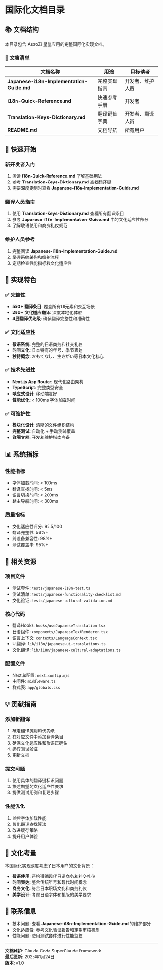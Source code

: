 # 国际化文档目录

## 📚 文档结构

本目录包含 AstroZi 星玺应用的完整国际化实现文档。

### 📖 文档清单

| 文档名称 | 用途 | 目标读者 |
|----------|------|----------|
| **Japanese-i18n-Implementation-Guide.md** | 完整实现指南 | 开发者、维护人员 |
| **i18n-Quick-Reference.md** | 快速参考手册 | 开发者 |
| **Translation-Keys-Dictionary.md** | 翻译键值字典 | 开发者、翻译人员 |
| **README.md** | 文档导航 | 所有用户 |

## 🚀 快速开始

### 新开发者入门
1. 阅读 **i18n-Quick-Reference.md** 了解基础用法
2. 参考 **Translation-Keys-Dictionary.md** 查找翻译键
3. 需要深度定制时查看 **Japanese-i18n-Implementation-Guide.md**

### 翻译人员指南
1. 使用 **Translation-Keys-Dictionary.md** 查看所有翻译条目
2. 参考 **Japanese-i18n-Implementation-Guide.md** 中的文化适应性部分
3. 了解敬语使用和商务礼仪规范

### 维护人员参考
1. 完整阅读 **Japanese-i18n-Implementation-Guide.md**
2. 掌握系统架构和维护流程
3. 定期检查性能指标和文化适应性

## 🎯 实现特色

### ✅ 完整性
- **550+ 翻译条目**: 覆盖所有UI元素和交互场景
- **280+ 文化适应翻译**: 深度本地化体验
- **4层翻译优先级**: 确保翻译完整性和准确性

### ✅ 文化适应性
- **敬语系统**: 完整的日语商务和社交礼仪
- **时间文化**: 日本特有的年号、季节表达
- **独特概念**: おもてなし、生きがい等日本文化核心

### ✅ 技术先进性
- **Next.js App Router**: 现代化路由架构
- **TypeScript**: 完整类型安全
- **响应式设计**: 移动端友好
- **性能优化**: < 100ms 字体加载时间

### ✅ 可维护性
- **模块化设计**: 清晰的文件组织结构
- **完整测试**: 自动化 + 手动测试覆盖
- **详细文档**: 开发和维护指南完备

## 📊 系统指标

### 性能指标
- 字体加载时间: < 100ms
- 翻译查找时间: < 5ms  
- 语言切换时间: < 200ms
- 路由导航时间: < 300ms

### 质量指标
- 文化适应性评分: 92.5/100
- 翻译完整性: 98%+
- 跨设备兼容性: 98%+
- 测试覆盖率: 95%+

## 🔗 相关资源

### 项目文件
- 测试套件: `tests/japanese-i18n-test.ts`
- 测试清单: `tests/japanese-functionality-checklist.md`
- 文化验证: `tests/japanese-cultural-validation.md`

### 核心代码
- 翻译Hooks: `hooks/useJapaneseTranslation.tsx`
- 日语组件: `components/JapaneseTextRenderer.tsx`
- 语言上下文: `contexts/LanguageContext.tsx`
- UI翻译: `lib/i18n/japanese-ui-translations.ts`
- 文化翻译: `lib/i18n/japanese-cultural-adaptations.ts`

### 配置文件
- Next.js配置: `next.config.mjs`
- 中间件: `middleware.ts`
- 样式表: `app/globals.css`

## 💡 贡献指南

### 添加新翻译
1. 确定翻译类别和优先级
2. 在对应文件中添加翻译条目
3. 确保文化适应性和敬语正确性
4. 运行测试验证
5. 更新文档

### 提交问题
1. 使用具体的翻译键标识问题
2. 描述期望的文化适应性要求
3. 提供测试用例和复现步骤

### 性能优化
1. 监控字体加载性能
2. 优化翻译查找算法
3. 改进缓存策略
4. 提升用户体验

## 🎌 文化考量

本国际化实现深度考虑了日本用户的文化背景：

- **敬语使用**: 严格遵循现代日语商务和社交礼仪
- **时间表达**: 整合传统年号和现代时间概念
- **商务文化**: 符合日本职场文化和商务礼仪
- **美学设计**: 考虑日语字体和排版的美学要求

## 📧 联系信息

- 技术问题: 查看 **Japanese-i18n-Implementation-Guide.md** 的维护部分
- 文化适应性: 参考文化验证报告和定期审核机制
- 性能问题: 使用测试套件进行性能监控

---

**文档维护**: Claude Code SuperClaude Framework  
**最后更新**: 2025年1月24日  
**版本**: v1.0